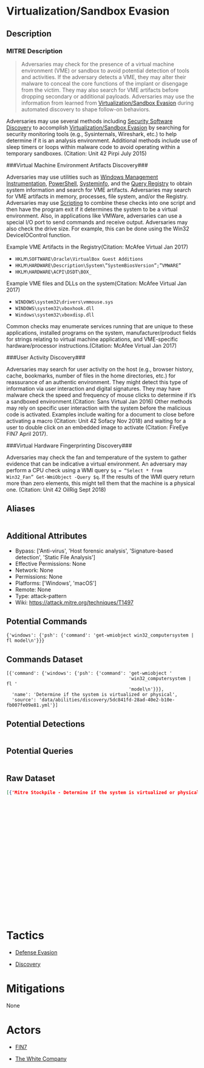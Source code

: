 
# Virtualization/Sandbox Evasion

## Description

### MITRE Description

> Adversaries may check for the presence of a virtual machine environment (VME) or sandbox to avoid potential detection of tools and activities. If the adversary detects a VME, they may alter their malware to conceal the core functions of the implant or disengage from the victim. They may also search for VME artifacts before dropping secondary or additional payloads. Adversaries may use the information from learned from [Virtualization/Sandbox Evasion](https://attack.mitre.org/techniques/T1497) during automated discovery to shape follow-on behaviors.

Adversaries may use several methods including [Security Software Discovery](https://attack.mitre.org/techniques/T1063) to accomplish [Virtualization/Sandbox Evasion](https://attack.mitre.org/techniques/T1497) by searching for security monitoring tools (e.g., Sysinternals, Wireshark, etc.) to help determine if it is an analysis environment. Additional methods include use of sleep timers or loops within malware code to avoid operating within a temporary sandboxes. (Citation: Unit 42 Pirpi July 2015)

###Virtual Machine Environment Artifacts Discovery###

Adversaries may use utilities such as [Windows Management Instrumentation](https://attack.mitre.org/techniques/T1047), [PowerShell](https://attack.mitre.org/techniques/T1086), [Systeminfo](https://attack.mitre.org/software/S0096), and the [Query Registry](https://attack.mitre.org/techniques/T1012) to obtain system information and search for VME artifacts. Adversaries may search for VME artifacts in memory, processes, file system, and/or the Registry. Adversaries may use [Scripting](https://attack.mitre.org/techniques/T1064) to combine these checks into one script and then have the program exit if it determines the system to be a virtual environment. Also, in applications like VMWare, adversaries can use a special I/O port to send commands and receive output. Adversaries may also check the drive size. For example, this can be done using the Win32 DeviceIOControl function. 

Example VME Artifacts in the Registry(Citation: McAfee Virtual Jan 2017)

* <code>HKLM\SOFTWARE\Oracle\VirtualBox Guest Additions</code>
* <code>HKLM\HARDWARE\Description\System\”SystemBiosVersion”;”VMWARE”</code>
* <code>HKLM\HARDWARE\ACPI\DSDT\BOX_</code>

Example VME files and DLLs on the system(Citation: McAfee Virtual Jan 2017)

* <code>WINDOWS\system32\drivers\vmmouse.sys</code> 
* <code>WINDOWS\system32\vboxhook.dll</code>
* <code>Windows\system32\vboxdisp.dll</code>

Common checks may enumerate services running that are unique to these applications, installed programs on the system, manufacturer/product fields for strings relating to virtual machine applications, and VME-specific hardware/processor instructions.(Citation: McAfee Virtual Jan 2017)

###User Activity Discovery###

Adversaries may search for user activity on the host (e.g., browser history, cache, bookmarks, number of files in the home directories, etc.) for reassurance of an authentic environment. They might detect this type of information via user interaction and digital signatures. They may have malware check the speed and frequency of mouse clicks to determine if it’s a sandboxed environment.(Citation: Sans Virtual Jan 2016) Other methods may rely on specific user interaction with the system before the malicious code is activated. Examples include waiting for a document to close before activating a macro (Citation: Unit 42 Sofacy Nov 2018) and waiting for a user to double click on an embedded image to activate (Citation: FireEye FIN7 April 2017).

###Virtual Hardware Fingerprinting Discovery###

Adversaries may check the fan and temperature of the system to gather evidence that can be indicative a virtual environment. An adversary may perform a CPU check using a WMI query <code>$q = “Select * from Win32_Fan” Get-WmiObject -Query $q</code>. If the results of the WMI query return more than zero elements, this might tell them that the machine is a physical one. (Citation: Unit 42 OilRig Sept 2018)

## Aliases

```

```

## Additional Attributes

* Bypass: ['Anti-virus', 'Host forensic analysis', 'Signature-based detection', 'Static File Analysis']
* Effective Permissions: None
* Network: None
* Permissions: None
* Platforms: ['Windows', 'macOS']
* Remote: None
* Type: attack-pattern
* Wiki: https://attack.mitre.org/techniques/T1497

## Potential Commands

```
{'windows': {'psh': {'command': 'get-wmiobject win32_computersystem | fl model\n'}}}
```

## Commands Dataset

```
[{'command': {'windows': {'psh': {'command': 'get-wmiobject '
                                             'win32_computersystem | fl '
                                             'model\n'}}},
  'name': 'Determine if the system is virtualized or physical',
  'source': 'data/abilities/discovery/5dc841fd-28ad-40e2-b10e-fb007fe09e81.yml'}]
```

## Potential Detections

```json

```

## Potential Queries

```json

```

## Raw Dataset

```json
[{'Mitre Stockpile - Determine if the system is virtualized or physical': {'description': 'Determine '
                                                                                          'if '
                                                                                          'the '
                                                                                          'system '
                                                                                          'is '
                                                                                          'virtualized '
                                                                                          'or '
                                                                                          'physical',
                                                                           'id': '5dc841fd-28ad-40e2-b10e-fb007fe09e81',
                                                                           'name': 'Virtual '
                                                                                   'or '
                                                                                   'Real',
                                                                           'platforms': {'windows': {'psh': {'command': 'get-wmiobject '
                                                                                                                        'win32_computersystem '
                                                                                                                        '| '
                                                                                                                        'fl '
                                                                                                                        'model\n'}}},
                                                                           'tactic': 'discovery',
                                                                           'technique': {'attack_id': 'T1497',
                                                                                         'name': 'Virtualization '
                                                                                                 'Sandbox '
                                                                                                 'Evasion'}}}]
```

# Tactics


* [Defense Evasion](../tactics/Defense-Evasion.md)

* [Discovery](../tactics/Discovery.md)
    

# Mitigations

None

# Actors


* [FIN7](../actors/FIN7.md)

* [The White Company](../actors/The-White-Company.md)
    
